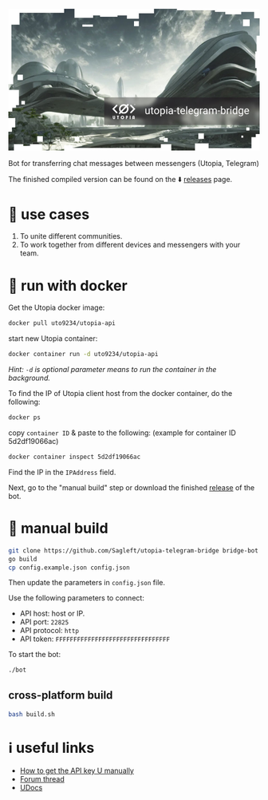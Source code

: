 
![logo](logo.jpg)

Bot for transferring chat messages between messengers (Utopia, Telegram)

The finished compiled version can be found on the :arrow_down: [releases](releases) page.

# :robot: use cases

1. To unite different communities.
2. To work together from different devices and messengers with your team.

# :whale2: run with docker

Get the Utopia docker image:

```bash
docker pull uto9234/utopia-api
```

start new Utopia container:

```bash
docker container run -d uto9234/utopia-api
```

*Hint: `-d` is optional parameter means to run the container in the background.*

To find the IP of Utopia client host from the docker container, do the following:

```bash
docker ps
```

copy `container ID` & paste to the following:
(example for container ID 5d2df19066ac)

```bash
docker container inspect 5d2df19066ac
```

Find the IP in the `IPAddress` field.

Next, go to the "manual build" step or download the finished [release](releases) of the bot.


# :large_blue_circle: manual build

```bash
git clone https://github.com/Sagleft/utopia-telegram-bridge bridge-bot && cd bridge-bot
go build
cp config.example.json config.json
```

Then update the parameters in `config.json` file.

Use the following parameters to connect:

* API host: host or IP.
* API port: `22825`
* API protocol: `http`
* API token: `FFFFFFFFFFFFFFFFFFFFFFFFFFFFFFFF`

To start the bot:

```bash
./bot
```

## cross-platform build

```bash
bash build.sh
```

# :information_source: useful links

* [How to get the API key U manually](https://udocs.gitbook.io/utopia-api/utopia-api/how-to-enable-api-access)
* [Forum thread](https://talk.u.is/viewtopic.php?pid=5253)
* [UDocs](https://udocs.gitbook.io/utopia-api/)
